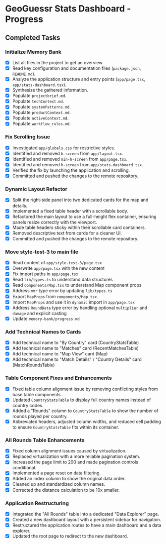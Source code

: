 # GeoGuessr Stats Dashboard - Progress

## Completed Tasks

### Initialize Memory Bank

*   [x] List all files in the project to get an overview.
*   [x] Read key configuration and documentation files (`package.json`, `README.md`).
*   [x] Analyze the application structure and entry points (`app/page.tsx`, `app/stats-dashboard.tsx`).
*   [x] Synthesize the gathered information.
*   [x] Populate `projectbrief.md`.
*   [x] Populate `techContext.md`.
*   [x] Populate `systemPatterns.md`.
*   [x] Populate `productContext.md`.
*   [x] Populate `activeContext.md`.
*   [x] Populate `workflow_rules.md`.

### Fix Scrolling Issue

*   [x] Investigated `app/globals.css` for restrictive styles.
*   [x] Identified and removed `h-screen` from `app/layout.tsx`.
*   [x] Identified and removed `min-h-screen` from `app/page.tsx`.
*   [x] Identified and removed `h-screen` from `app/stats-dashboard.tsx`.
*   [x] Verified the fix by launching the application and scrolling.
*   [x] Committed and pushed the changes to the remote repository.

### Dynamic Layout Refactor

*   [x] Split the right-side panel into two dedicated cards for the map and details.
*   [x] Implemented a fixed table header with a scrollable body.
*   [x] Refactored the main layout to use a full-height flex container, ensuring panels resize correctly with the viewport.
*   [x] Made table headers sticky within their scrollable card containers.
*   [x] Removed descriptive text from cards for a cleaner UI.
*   [x] Committed and pushed the changes to the remote repository.

### Move style-test-3 to main file

*   [x] Read content of `app/style-test-3/page.tsx`
*   [x] Overwrite `app/page.tsx` with the new content
*   [x] Fix import paths in `app/page.tsx`
*   [x] Read `lib/types.ts` to understand data structures
*   [x] Read `components/Map.tsx` to understand Map component props
*   [x] Address `mmr` type error by updating `lib/types.ts`
*   [x] Export `MapProps` from `components/Map.tsx`
*   [x] Import `MapProps` and use it in `dynamic` import in `app/page.tsx`
*   [x] Address `RoundData` type error by handling optional `multiplier` and `damage` and explicit casting
*   [x] Update `memory-bank/progress.md`

### Add Technical Names to Cards

*   [x] Add technical name to "By Country" card (CountryStatsTable)
*   [x] Add technical name to "Matches" card (RecentMatchesTable)
*   [x] Add technical name to "Map View" card (Map)
*   [x] Add technical name to "Match Details" / "Country Details" card (MatchRoundsTable)

### Table Component Fixes and Enhancements

*   [x] Fixed table column alignment issue by removing conflicting styles from base table components.
*   [x] Updated `CountryStatsTable` to display full country names instead of country codes.
*   [x] Added a "Rounds" column to `CountryStatsTable` to show the number of rounds played per country.
*   [x] Abbreviated headers, adjusted column widths, and reduced cell padding to ensure `CountryStatsTable` fits within its container.

### All Rounds Table Enhancements

*   [x] Fixed column alignment issues caused by virtualization.
*   [x] Replaced virtualization with a more reliable pagination system.
*   [x] Increased the page limit to 200 and made pagination controls conditional.
*   [x] Implemented a page reset on data filtering.
*   [x] Added an index column to show the original data order.
*   [x] Cleaned up and standardized column names.
*   [x] Corrected the distance calculation to be 10x smaller.

### Application Restructuring

*   [x] Integrated the "All Rounds" table into a dedicated "Data Explorer" page.
*   [x] Created a new dashboard layout with a persistent sidebar for navigation.
*   [x] Restructured the application routes to have a main dashboard and a data explorer.
*   [x] Updated the root page to redirect to the new dashboard.
